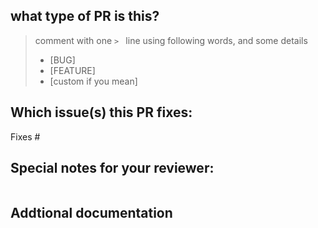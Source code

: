 ## what type of PR is this?

> comment with one `> ` line using following words, and some details
> - [BUG]
> - [FEATURE]
> - [custom if you mean]

## Which issue(s) this PR fixes:

Fixes #

## Special notes for your reviewer:
```release-note

```

## Addtional documentation
```docs

```
